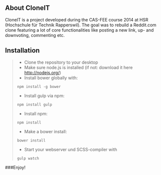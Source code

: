 **About CloneIT**
--

CloneIT is a project developed during the CAS-FEE course 2014 at HSR (Hochschule für Technik Rapperswil). The goal was to rebuild a Reddit.com clone featuring a lot of core functionalities like posting a new link, up- and downvoting, commenting etc.

**Installation**
--

> * Clone the repository to your desktop
> * Make sure node.js is installed (if not: download it here http://nodejs.org/)
> * Install bower globally with: 
>```
>npm install -g bower
>```
>* Install gulp via npm:
>```
>npm install gulp
>```
>* Install npm:
>```
>npm install 
>```
>* Make a bower install:
>```
>bower install 
>```
>* Start your webserver und SCSS-compiler with
>```
>gulp watch 
>```    
>   

###Enjoy!
